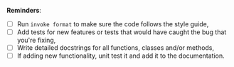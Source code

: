 <!--
Please describe changes proposed and WHY you made them. If fixing an issue,
include the text "Fixes #XXX" (replace XXX by the issue number. GitHub will
automatically close it when this gets merged.
-->

**Reminders**:

-   [ ] Run `invoke format` to make sure the code follows the style guide,
-   [ ] Add tests for new features or tests that would have caught the bug that you're fixing,
-   [ ] Write detailed docstrings for all functions, classes and/or methods,
-   [ ] If adding new functionality, unit test it and add it to the documentation.

